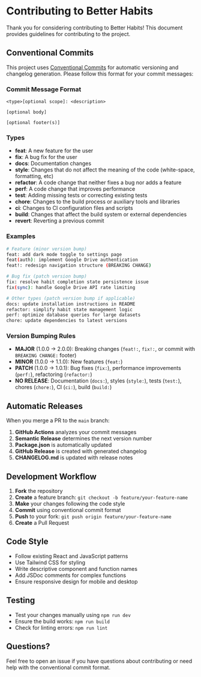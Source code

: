 # Contributing to Better Habits

Thank you for considering contributing to Better Habits! This document provides guidelines for contributing to the project.

## Conventional Commits

This project uses [Conventional Commits](https://www.conventionalcommits.org/) for automatic versioning and changelog generation. Please follow this format for your commit messages:

### Commit Message Format

```
<type>[optional scope]: <description>

[optional body]

[optional footer(s)]
```

### Types

- **feat**: A new feature for the user
- **fix**: A bug fix for the user
- **docs**: Documentation changes
- **style**: Changes that do not affect the meaning of the code (white-space, formatting, etc)
- **refactor**: A code change that neither fixes a bug nor adds a feature
- **perf**: A code change that improves performance
- **test**: Adding missing tests or correcting existing tests
- **chore**: Changes to the build process or auxiliary tools and libraries
- **ci**: Changes to CI configuration files and scripts
- **build**: Changes that affect the build system or external dependencies
- **revert**: Reverting a previous commit

### Examples

```bash
# Feature (minor version bump)
feat: add dark mode toggle to settings page
feat(auth): implement Google Drive authentication
feat!: redesign navigation structure (BREAKING CHANGE)

# Bug fix (patch version bump)
fix: resolve habit completion state persistence issue
fix(sync): handle Google Drive API rate limiting

# Other types (patch version bump if applicable)
docs: update installation instructions in README
refactor: simplify habit state management logic
perf: optimize database queries for large datasets
chore: update dependencies to latest versions
```

### Version Bumping Rules

- **MAJOR** (1.0.0 → 2.0.0): Breaking changes (`feat!:`, `fix!:`, or commit with `BREAKING CHANGE:` footer)
- **MINOR** (1.0.0 → 1.1.0): New features (`feat:`)
- **PATCH** (1.0.0 → 1.0.1): Bug fixes (`fix:`), performance improvements (`perf:`), refactoring (`refactor:`)
- **NO RELEASE**: Documentation (`docs:`), styles (`style:`), tests (`test:`), chores (`chore:`), CI (`ci:`), build (`build:`)

## Automatic Releases

When you merge a PR to the `main` branch:

1. **GitHub Actions** analyzes your commit messages
2. **Semantic Release** determines the next version number
3. **Package.json** is automatically updated
4. **GitHub Release** is created with generated changelog
5. **CHANGELOG.md** is updated with release notes

## Development Workflow

1. **Fork** the repository
2. **Create** a feature branch: `git checkout -b feature/your-feature-name`
3. **Make** your changes following the code style
4. **Commit** using conventional commit format
5. **Push** to your fork: `git push origin feature/your-feature-name`
6. **Create** a Pull Request

## Code Style

- Follow existing React and JavaScript patterns
- Use Tailwind CSS for styling
- Write descriptive component and function names
- Add JSDoc comments for complex functions
- Ensure responsive design for mobile and desktop

## Testing

- Test your changes manually using `npm run dev`
- Ensure the build works: `npm run build`
- Check for linting errors: `npm run lint`

## Questions?

Feel free to open an issue if you have questions about contributing or need help with the conventional commit format.